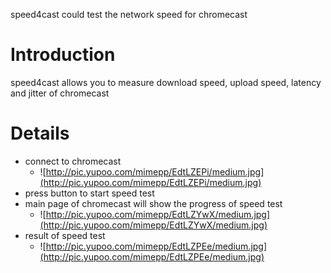 speed4cast could test the network speed for chromecast

# Introduction #

speed4cast allows you to measure download speed, upload speed, latency and jitter of chromecast


# Details #

  * connect to chromecast
    * ![http://pic.yupoo.com/mimepp/EdtLZEPi/medium.jpg](http://pic.yupoo.com/mimepp/EdtLZEPi/medium.jpg)
  * press button to start speed test
  * main page of chromecast will show the progress of speed test
    * ![http://pic.yupoo.com/mimepp/EdtLZYwX/medium.jpg](http://pic.yupoo.com/mimepp/EdtLZYwX/medium.jpg)
  * result of speed test
    * ![http://pic.yupoo.com/mimepp/EdtLZPEe/medium.jpg](http://pic.yupoo.com/mimepp/EdtLZPEe/medium.jpg)